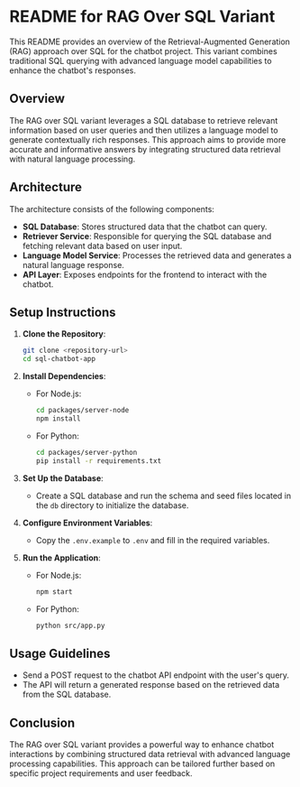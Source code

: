 # README for RAG Over SQL Variant

This README provides an overview of the Retrieval-Augmented Generation (RAG) approach over SQL for the chatbot project. This variant combines traditional SQL querying with advanced language model capabilities to enhance the chatbot's responses.

## Overview

The RAG over SQL variant leverages a SQL database to retrieve relevant information based on user queries and then utilizes a language model to generate contextually rich responses. This approach aims to provide more accurate and informative answers by integrating structured data retrieval with natural language processing.

## Architecture

The architecture consists of the following components:

- **SQL Database**: Stores structured data that the chatbot can query.
- **Retriever Service**: Responsible for querying the SQL database and fetching relevant data based on user input.
- **Language Model Service**: Processes the retrieved data and generates a natural language response.
- **API Layer**: Exposes endpoints for the frontend to interact with the chatbot.

## Setup Instructions

1. **Clone the Repository**:
   ```bash
   git clone <repository-url>
   cd sql-chatbot-app
   ```

2. **Install Dependencies**:
   - For Node.js:
     ```bash
     cd packages/server-node
     npm install
     ```
   - For Python:
     ```bash
     cd packages/server-python
     pip install -r requirements.txt
     ```

3. **Set Up the Database**:
   - Create a SQL database and run the schema and seed files located in the `db` directory to initialize the database.

4. **Configure Environment Variables**:
   - Copy the `.env.example` to `.env` and fill in the required variables.

5. **Run the Application**:
   - For Node.js:
     ```bash
     npm start
     ```
   - For Python:
     ```bash
     python src/app.py
     ```

## Usage Guidelines

- Send a POST request to the chatbot API endpoint with the user's query.
- The API will return a generated response based on the retrieved data from the SQL database.

## Conclusion

The RAG over SQL variant provides a powerful way to enhance chatbot interactions by combining structured data retrieval with advanced language processing capabilities. This approach can be tailored further based on specific project requirements and user feedback.